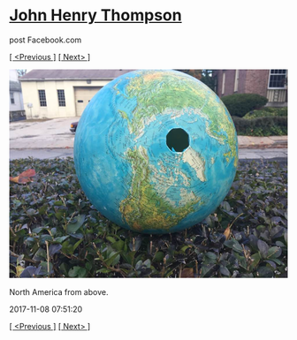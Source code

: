 # [John Henry Thompson](../README.md)
post Facebook.com

[[ <Previous ]](2017-11-08-1.md) [[ Next> ]](2017-11-05-1.md)

[![](../media/2017-11-08/Timeline-Photos-North-America-from-above.jpg)](../README.md)

North America from above.

2017-11-08 07:51:20

[[ <Previous ]](2017-11-08-1.md) [[ Next> ]](2017-11-05-1.md)